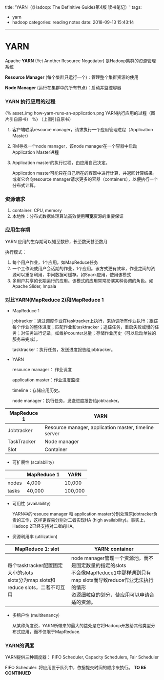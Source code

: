title: 'YARN（《Hadoop: The Definitive Guide》第4版 读书笔记）'
tags:
  - yarn
  - hadoop
categories: reading notes
date: 2018-09-13 15:43:14
---
# YARN
Apache **YARN** (Yet Another Resource Negotiator) 是Hadoop集群的资源管理系统

**Resource Manager** (每个集群只运行一个)：管理整个集群资源的使用

**Node Manager** (运行在集群中的所有节点)：启动并监控容器
<!--more-->
### YARN 执行应用的过程

{% asset_img how-yarn-runs-an-application.png YARN执行应用的过程（图片引自原书）  %}
（上图引自原书）
1. 客户端联系resource manager，请求执行一个应用管理进程（Application Master）

2. RM寻找一个node manager，该node manager在一个容器中启动 Application Master进程

3. Application master的执行过程，由应用自己决定。

   Application master可能只在自己所在的容器中进行计算，并返回计算结果。或者它会向resource manager请求更多的容器（containers），以便执行一个分布式计算。


### 资源请求

1. container: CPU, memory
2. 本地性：分布式数据处理算法高效使用**带宽**资源的重要保证



### 应用生存期

YARN 应用的生存期可以短至数秒，长至数天甚至数月

执行模式：

1. 每个用户作业，1个应用。如MapReduce任务
2. 一个工作流或用户会话期的作业，1个应用。该方式更有效率，作业之间的资源可以重复利用，中间数据可缓存。如Spark应用，使用该模式
3. 多用户共享的长期运行的应用。该模式的应用常常扮演某种协调的角色。如Apache Slider, Impala



### 对比YARN(MapReduce 2)和MapReduce 1

- MapReduce 1

  jobtracker：通过调度作业在tasktracker上执行，来协调所有作业执行；跟踪每个作业的整体进度；匹配作业和tasktracker；追踪任务，重启失败或慢的任务；对任务进行记录，如维护counter总量；存储作业历史（可以启动单独的服务来完成）。

  tasktracker：执行任务，发送进度报告给jobtracker。

- YARN

  resource manager： 作业调度

  application master：作业进度监控

  timeline：存储应用历史。 

  node manager：执行任务，发送进度报告给jobtracker。



| MapReduce 1 | YARN                                                  |
| ----------- | ----------------------------------------------------- |
| Jobtracker  | Resource manager, application master, timeline server |
| TaskTracker | Node manager                                          |
| Slot        | Container                                             |

- 可扩展性 (scalability)

|       | MapReduce 1 | YARN    |
| ----- | ----------- | ------- |
| nodes | 4,000       | 10,000  |
| tasks | 40,000      | 100,000 |

- 可用性 (availability)

  YARN中的resouce manager 和 application master分别处理原jobtracker负责的工作，这样更容易分别对二者实现HA (high availability)。事实上，Hadoop 2已经支持对二者的HA。

- 资源利用率 (utilization)

| MapReduce 1: slot                                            | YARN: container                                              |
| ------------------------------------------------------------ | ------------------------------------------------------------ |
| 每个tasktracker配置固定大小的slots  <br/>slots分为map slots和reduce slots，二者不可互用 | node manager管理一个资源池，而不是固定数量的指定的slots<br />不会像MapReduce1中那样遇到只有map slots而导致reduce作业无法执行的情形 <br />资源细粒度的划分，使应用可以申请合适的资源。 |

- 多租户性 (multitenancy)

  从某种角度说，YARN所带来的最大的益处是它将Hadoop开放给其他类型分布式应用，而不仅限于MapReduce.



### YARN的调度

YARN提供三种调度器： FIFO Scheduler, Capacity Schedulers, Fair Scheduler

 FIFO Scheduler: 将应用置于队列中，依据提交时间的顺序来执行。
**TO BE CONTINUED**
